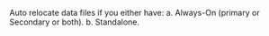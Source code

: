 Auto relocate data files if you either have:
  a. Always-On (primary or Secondary or both).
  b. Standalone.
